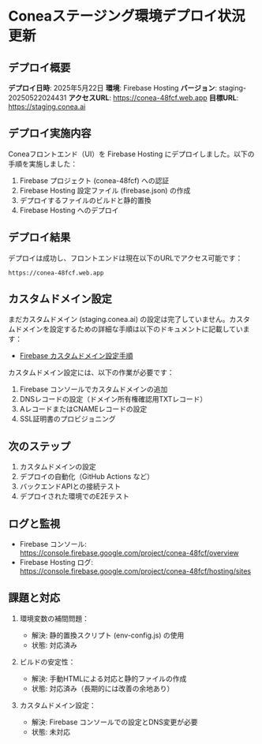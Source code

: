 # Coneaステージング環境デプロイ状況更新

## デプロイ概要

**デプロイ日時**: 2025年5月22日
**環境**: Firebase Hosting
**バージョン**: staging-20250522024431
**アクセスURL**: https://conea-48fcf.web.app
**目標URL**: https://staging.conea.ai

## デプロイ実施内容

Coneaフロントエンド（UI）を Firebase Hosting にデプロイしました。以下の手順を実施しました：

1. Firebase プロジェクト (conea-48fcf) への認証
2. Firebase Hosting 設定ファイル (firebase.json) の作成
3. デプロイするファイルのビルドと静的置換
4. Firebase Hosting へのデプロイ

## デプロイ結果

デプロイは成功し、フロントエンドは現在以下のURLでアクセス可能です：

```
https://conea-48fcf.web.app
```

## カスタムドメイン設定

まだカスタムドメイン (staging.conea.ai) の設定は完了していません。カスタムドメインを設定するための詳細な手順は以下のドキュメントに記載しています：

- [Firebase カスタムドメイン設定手順](./FIREBASE-CUSTOM-DOMAIN.md)

カスタムドメイン設定には、以下の作業が必要です：

1. Firebase コンソールでカスタムドメインの追加
2. DNSレコードの設定（ドメイン所有権確認用TXTレコード）
3. AレコードまたはCNAMEレコードの設定
4. SSL証明書のプロビジョニング

## 次のステップ

1. カスタムドメインの設定
2. デプロイの自動化（GitHub Actions など）
3. バックエンドAPIとの接続テスト
4. デプロイされた環境でのE2Eテスト

## ログと監視

- Firebase コンソール: https://console.firebase.google.com/project/conea-48fcf/overview
- Firebase Hosting ログ: https://console.firebase.google.com/project/conea-48fcf/hosting/sites

## 課題と対応

1. 環境変数の補間問題：
   - 解決: 静的置換スクリプト (env-config.js) の使用
   - 状態: 対応済み

2. ビルドの安定性：
   - 解決: 手動HTMLによる対応と静的ファイルの作成
   - 状態: 対応済み（長期的には改善の余地あり）

3. カスタムドメイン設定：
   - 解決: Firebase コンソールでの設定とDNS変更が必要
   - 状態: 未対応